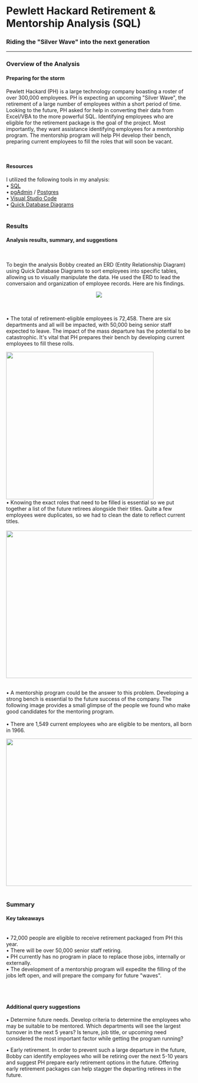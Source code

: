 # Pewlett Hackard Retirement & Mentorship Analysis (SQL)
### Riding the "Silver Wave" into the next generation
----

### Overview of the Analysis
#### Preparing for the storm

Pewlett Hackard (PH) is a large technology company boasting a roster of over 300,000 employees. PH is expecting an upcoming "Silver Wave", the retirement of a large number of employees within a short period of time. Looking to the future, PH asked for help in converting their data from Excel/VBA to the more powerful SQL. Identifying employees who are eligible for the retirement package is the goal of the project. Most importantly, they want assistance identifying employees for a mentorship program. The mentorship program will help PH develop their bench, preparing current employees to fill the roles that will soon be vacant.

<BR>

#### Resources
I utilized the following tools in my analysis:
<BR>
• <a href="https://www.microsoft.com/en-us/sql-server">SQL</a>
<BR>
• <a href="https://www.pgadmin.org/">pgAdmin</a> / <a href="https://www.postgresql.org/">Postgres</a>
<BR>
 • <a href="https://code.visualstudio.com/">Visual Studio Code</a>
<BR>
 • <a href="https://www.quickdatabasediagrams.com/">Quick Database Diagrams</a>
<BR>
  <br>
  
### Results
#### Analysis results, summary, and suggestions
<br>

To begin the analysis Bobby created an ERD (Entity Relationship Diagram) using Quick Database Diagrams to sort employees into specific tables, allowing us to visually manipulate the data. He used the ERD to lead the conversaion and organization of employee records. Here are his findings.

  
<center><img src="https://homeschoolgameschool.com/wp-content/uploads/2023/01/EmployeeDB.png"></center>
<BR>
<BR>
  
• The total of retirement-eligible employees is 72,458. There are six departments and all will be impacted, with 50,000 being senior staff expected to leave. The impact of the mass departure has the potential to be catastrophic. It's vital that PH prepares their bench by developing current employees to fill these rolls.
<BR>
  
<img width = 400 src="https://homeschoolgameschool.com/wp-content/uploads/2023/01/number_retiring_department.png">
  
<BR>
• Knowing the exact roles that need to be filled is essential so we put together a list of the future retirees alongside their titles. Quite a few employees were duplicates, so we had to clean the date to reflect current titles.
<BR>
  <BR>
<img width="600" height="400" src="https://github.com/meggrooms/Pewlett-Hackard-Analysis/blob/main/Images/rolls_to_be_filled.png">
 <BR><BR>
  
• A mentorship program could be the answer to this problem. Developing a strong bench is essential to the future success of the company. The following image provides a small glimpse of the people we found who make good candidates for the mentoring program.
 <BR> <BR>
   • There are 1,549 current employees who are eligible to be mentors, all born in 1966.
   <BR>
   
<img width="600" height="400" src="https://github.com/meggrooms/Pewlett-Hackard-Analysis/blob/main/Images/mentorship_eligibilty.png"> 
<BR>
<BR>
  


### Summary
#### Key takeaways 
<BR>
• 72,000 people are eligible to receive retirement packaged from PH this year.
<BR>
• There will be over 50,000 senior staff retiring.
<BR>
• PH currently has no program in place to replace those jobs, internally or externally.
<BR>
• The development of a mentorship program will expedite the filling of the jobs left open, and will prepare the company for future "waves".
  
<BR><BR>
  
 #### Additional query suggestions
  
• Determine future needs. Develop criteria to determine the employees who may be suitable to be mentored. Which departments will see the largest turnover in the next 5 years? Is tenure, job title, or upcoming need considered the most important factor while getting the program running?

• Early retirement. In order to prevent such a large departure in the future, Bobby can identify employees who will be retiring over the next 5-10 years and suggest PH prepare early retirement options in the future. Offering early retirement packages can help stagger the departing retirees in the future.














